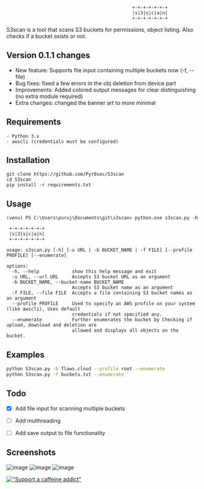 ```
                                              +-+-+-+-+-+-+
                                              |s|3|s|c|a|n|
                                              +-+-+-+-+-+-+
```
S3scan is a tool that scans S3 buckets for permissions, object listing. Also checks if a bucket exists or not.


Version 0.1.1 changes
---
- New feature: Supports file input containing multiple buckets now (-f, --file)
- Bug fixes: fixed a few errors in the obj deletion from device part
- Improvements: Added colored output messages for clear distinguishing (no extra module required)
- Extra changes: changed the banner art to more minimal


Requirements
---
```
- Python 3.x
- awscli (credentials must be configured)
```


Installation
---
```
git clone https://github.com/Pyr0sec/S3scan
cd S3scan
pip install -r requirements.txt
```


Usage
---
```shell
(venv) PS C:\Users\puruj\Documents\git\s3scan> python.exe s3scan.py -h

 +-+-+-+-+-+-+
 |s|3|s|c|a|n|
 +-+-+-+-+-+-+

usage: s3scan.py [-h] [-u URL | -b BUCKET_NAME | -f FILE] [--profile PROFILE] [--enumerate]

options:
  -h, --help            show this help message and exit
  -u URL, --url URL     Accepts S3 bucket URL as an argument
  -b BUCKET_NAME, --bucket-name BUCKET_NAME
                        Accepts S3 bucket name as an argument
  -f FILE, --file FILE  Accepts a file containing S3 bucket names as an argument
  --profile PROFILE     Used to specify an AWS profile on your system (like awscli), Uses default
                        credentials if not specified any.
  --enumerate           Further enumerates the bucket by Checking if upload, download and deletion are        
                        allowed and displays all objects on the bucket.    
```


Examples
---
```bash
python S3scan.py -b flaws.cloud --profile root --enumerate
python S3scan.py -f buckets.txt --enumerate
```


Todo
---
- [x] Add file input for scanning multiple buckets
- [ ] Add multhreading
- [ ] Add save output to file functionality


Screenshots
---
![image](https://github.com/Pyr0sec/S3scan/assets/74669749/b350ebb8-1614-456a-ad44-2c4920f9db23)
![image](https://github.com/Pyr0sec/S3scan/assets/74669749/071e8e1f-b55d-4d51-88f4-236afbac8928)
![image](https://github.com/Pyr0sec/S3scan/assets/74669749/a8885005-dc8a-4edb-9262-e4948ebea562)


[!["Support a caffeine addict"](https://www.buymeacoffee.com/assets/img/custom_images/orange_img.png)](https://www.buymeacoffee.com/Pyrosec)
